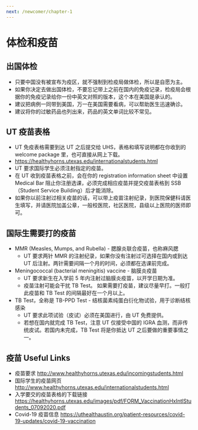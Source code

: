 ```yaml
---
next: /newcomer/chapter-1
---
```


# 体检和疫苗

## 出国体检

- 只要中国没有被宣布为疫区，就不强制到检疫局做体检，所以是自愿为主。
- 如果你决定去做出国体检，不要忘记带上之前在国内的免疫记录，检疫局会根据你的免疫记录给你一份中英文对照的版本，这个本在美国是承认的。
- 建议把病例一同带到美国，万一在美国需要看病，可以帮助医生迅速确诊。
- 建议将你的过敏药品也列出来，药品的英文单词比较不常见。

## UT 疫苗表格

- UT 免疫表格需要到达 UT 之后提交给 UHS，表格和填写说明都在你收到的 welcome package 里，也可直接从网上下载。
- https://healthyhorns.utexas.edu/internationalstudents.html
- UT 要求国际学生必须注射指定的疫苗。
- 在 UT 收到疫苗表格之前，会在你的 registration information sheet 中设置 Medical Bar 阻止你注册选课，必须完成相应疫苗并提交疫苗表格到 SSB（Student Service Building）后才能消除。
- 如果你以前注射过相关疫苗的话，可以带上疫苗注射纪录，到医院保健科请医生填写，并请医院加盖公章，一般校医院，社区医院，县级以上医院的医师即可。

## 国际生需要打的疫苗

- MMR (Measles, Mumps, and Rubella) - 腮腺炎联合疫苗，也称麻风腮
  - UT 要求两针 MMR 的注射纪录，如果你没有注射过可选择在国内或到达 UT 后注射。两针需要间隔一个月的时间，必须都在选课前完成。
- Meningococcal (bacterial meningitis) vaccine - 脑膜炎疫苗
  - UT 要求新生在入学前 5 年内注射过脑膜炎疫苗，以开学日期为准。
  - 疫苗注射可能会干扰 TB Test。 如果需要打疫苗，建议尽量早打。一般打此疫苗和 TB Test 的间隔最好在一个月以上。
- TB Test，全称是 TB-PPD Test - 结核菌素纯蛋白衍化物试验，用于诊断结核感染
  - UT 要求此项试验（皮试）必须在美国进行，由 UT 免费提供。
  - 若想在国内就完成 TB Test，注意 UT 仅接受中国的 IGRA 血测，而非传统皮试。若国内未完成，TB Test 将是你抵达 UT 之后要做的重要事情之一。

## 疫苗 Useful Links

- 疫苗要求
  http://www.healthyhorns.utexas.edu/incomingstudents.html
- 国际学生的疫苗网页
  http://www.healthyhorns.utexas.edu/internationalstudents.html
- 入学要交的疫苗表格的下载链接 https://healthyhorns.utexas.edu/images/pdf/FORM_VaccinationHxIntlStudents_07092020.pdf
- Covid-19 疫苗信息 https://uthealthaustin.org/patient-resources/covid-19-updates/covid-19-vaccination
